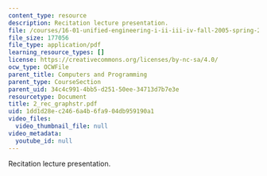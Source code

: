 ```yaml
---
content_type: resource
description: Recitation lecture presentation.
file: /courses/16-01-unified-engineering-i-ii-iii-iv-fall-2005-spring-2006/1dd1d28ec2466a4b6fa904db959190a1_2_rec_graphstr.pdf
file_size: 177056
file_type: application/pdf
learning_resource_types: []
license: https://creativecommons.org/licenses/by-nc-sa/4.0/
ocw_type: OCWFile
parent_title: Computers and Programming
parent_type: CourseSection
parent_uid: 34c4c991-4bb5-d251-50ee-34713d7b7e3e
resourcetype: Document
title: 2_rec_graphstr.pdf
uid: 1dd1d28e-c246-6a4b-6fa9-04db959190a1
video_files:
  video_thumbnail_file: null
video_metadata:
  youtube_id: null
---
```

Recitation lecture presentation.